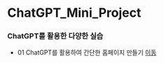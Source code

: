 # ChatGPT_Mini_Project

### ChatGPT를 활용한 다양한 실습
 * 01 ChatGPT를 활용하여 간단한 홈페이지 만들기 [이동](https://github.com/sgnoh/ChatGPT/edit/main/README.md/myhomepage01.html/)

